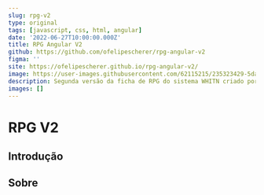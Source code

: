 ```yaml
---
slug: rpg-v2
type: original
tags: [javascript, css, html, angular]
date: '2022-06-27T10:00:00.000Z'
title: RPG Angular V2
github: https://github.com/ofelipescherer/rpg-angular-v2
figma: ''
site: https://ofelipescherer.github.io/rpg-angular-v2/
image: https://user-images.githubusercontent.com/62115215/235323429-5da2b732-0d44-46b5-8716-db7654e8b9c4.png
description: Segunda versão da ficha de RPG do sistema WHITN criado por Felipe Scherer.
images: []
---
```


# RPG V2

## Introdução

## Sobre
